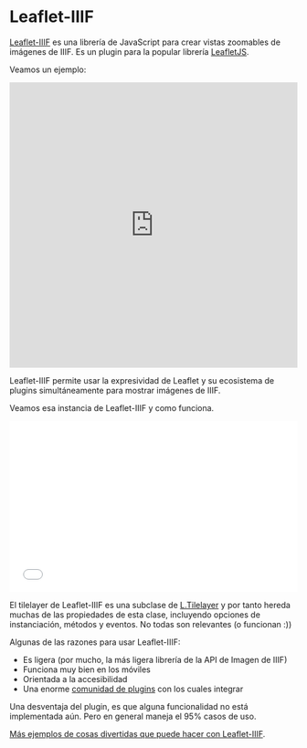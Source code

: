 # Leaflet-IIIF

[Leaflet-IIIF](https://github.com/mejackreed/Leaflet-IIIF) es una librería de JavaScript para crear vistas zoomables de imágenes de IIIF. Es un plugin para la popular librería [LeafletJS](http://leafletjs.com/).

Veamos un ejemplo:

<iframe src="https://mejackreed.github.io/Leaflet-IIIF/examples/example.html" frameborder="0" width="100%" height="500px"></iframe>

Leaflet-IIIF permite usar la expresividad de Leaflet y su ecosistema de plugins simultáneamente para mostrar imágenes de IIIF.

Veamos esa instancia de Leaflet-IIIF y como funciona.


<iframe width="100%" height="300" src="//jsfiddle.net/mejackreed/r4gucLb8/embedded/" allowfullscreen="allowfullscreen" frameborder="0"></iframe>

El tilelayer de Leaflet-IIIF es una subclase de [L.Tilelayer](http://leafletjs.com/reference.html#tilelayer) y por tanto hereda muchas de las propiedades de esta clase, incluyendo opciones de instanciación, métodos y eventos. No todas son relevantes (o funcionan :))

Algunas de las razones para usar Leaflet-IIIF:

 - Es ligera (por mucho, la más ligera librería de la API de Imagen de IIIF)
 - Funciona muy bien en los móviles
 - Orientada a la accesibilidad
 - Una enorme [comunidad de plugins](http://leafletjs.com/plugins) con los cuales integrar

Una desventaja del plugin, es que alguna funcionalidad no está implementada aún. Pero en general maneja el 95% casos de uso.

[Más ejemplos de cosas divertidas que puede hacer con Leaflet-IIIF](https://bl.ocks.org/mejackreed).
